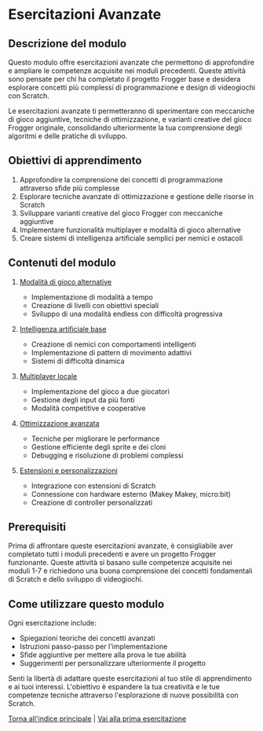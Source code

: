 # Esercitazioni Avanzate

## Descrizione del modulo

Questo modulo offre esercitazioni avanzate che permettono di approfondire e ampliare le competenze acquisite nei moduli precedenti. Queste attività sono pensate per chi ha completato il progetto Frogger base e desidera esplorare concetti più complessi di programmazione e design di videogiochi con Scratch.

Le esercitazioni avanzate ti permetteranno di sperimentare con meccaniche di gioco aggiuntive, tecniche di ottimizzazione, e varianti creative del gioco Frogger originale, consolidando ulteriormente la tua comprensione degli algoritmi e delle pratiche di sviluppo.

## Obiettivi di apprendimento

1. Approfondire la comprensione dei concetti di programmazione attraverso sfide più complesse
2. Esplorare tecniche avanzate di ottimizzazione e gestione delle risorse in Scratch
3. Sviluppare varianti creative del gioco Frogger con meccaniche aggiuntive
4. Implementare funzionalità multiplayer e modalità di gioco alternative
5. Creare sistemi di intelligenza artificiale semplici per nemici e ostacoli

## Contenuti del modulo

1. [Modalità di gioco alternative](./01-ModalitaAlternative.md)
   - Implementazione di modalità a tempo
   - Creazione di livelli con obiettivi speciali
   - Sviluppo di una modalità endless con difficoltà progressiva

2. [Intelligenza artificiale base](./02-IntelligenzaArtificiale.md)
   - Creazione di nemici con comportamenti intelligenti
   - Implementazione di pattern di movimento adattivi
   - Sistemi di difficoltà dinamica

3. [Multiplayer locale](./03-MultiplayerLocale.md)
   - Implementazione del gioco a due giocatori
   - Gestione degli input da più fonti
   - Modalità competitive e cooperative

4. [Ottimizzazione avanzata](./04-OttimizzazioneAvanzata.md)
   - Tecniche per migliorare le performance
   - Gestione efficiente degli sprite e dei cloni
   - Debugging e risoluzione di problemi complessi

5. [Estensioni e personalizzazioni](./05-EstensioniPersonalizzazioni.md)
   - Integrazione con estensioni di Scratch
   - Connessione con hardware esterno (Makey Makey, micro:bit)
   - Creazione di controller personalizzati

## Prerequisiti

Prima di affrontare queste esercitazioni avanzate, è consigliabile aver completato tutti i moduli precedenti e avere un progetto Frogger funzionante. Queste attività si basano sulle competenze acquisite nei moduli 1-7 e richiedono una buona comprensione dei concetti fondamentali di Scratch e dello sviluppo di videogiochi.

## Come utilizzare questo modulo

Ogni esercitazione include:
- Spiegazioni teoriche dei concetti avanzati
- Istruzioni passo-passo per l'implementazione
- Sfide aggiuntive per mettere alla prova le tue abilità
- Suggerimenti per personalizzare ulteriormente il progetto

Senti la libertà di adattare queste esercitazioni al tuo stile di apprendimento e ai tuoi interessi. L'obiettivo è espandere la tua creatività e le tue competenze tecniche attraverso l'esplorazione di nuove possibilità con Scratch.

[Torna all'indice principale](../README.md) | [Vai alla prima esercitazione](./01-ModalitaAlternative.md)